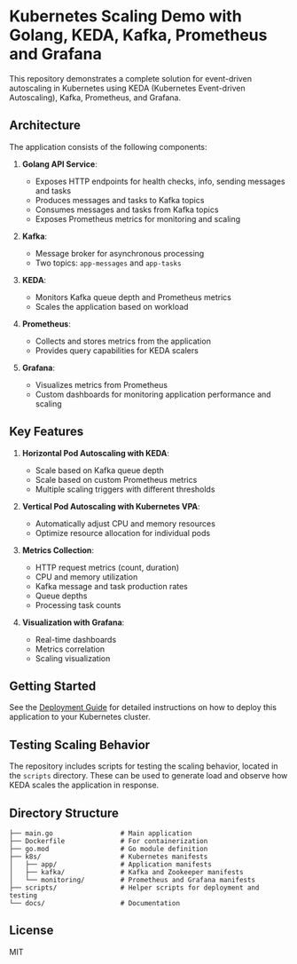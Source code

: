 # Kubernetes Scaling Demo with Golang, KEDA, Kafka, Prometheus and Grafana

This repository demonstrates a complete solution for event-driven autoscaling in Kubernetes using KEDA (Kubernetes Event-driven Autoscaling), Kafka, Prometheus, and Grafana.

## Architecture

The application consists of the following components:

1. **Golang API Service**:
   - Exposes HTTP endpoints for health checks, info, sending messages and tasks
   - Produces messages and tasks to Kafka topics
   - Consumes messages and tasks from Kafka topics
   - Exposes Prometheus metrics for monitoring and scaling

2. **Kafka**:
   - Message broker for asynchronous processing
   - Two topics: `app-messages` and `app-tasks`

3. **KEDA**:
   - Monitors Kafka queue depth and Prometheus metrics
   - Scales the application based on workload

4. **Prometheus**:
   - Collects and stores metrics from the application
   - Provides query capabilities for KEDA scalers

5. **Grafana**:
   - Visualizes metrics from Prometheus
   - Custom dashboards for monitoring application performance and scaling

## Key Features

1. **Horizontal Pod Autoscaling with KEDA**:
   - Scale based on Kafka queue depth
   - Scale based on custom Prometheus metrics
   - Multiple scaling triggers with different thresholds

2. **Vertical Pod Autoscaling with Kubernetes VPA**:
   - Automatically adjust CPU and memory resources
   - Optimize resource allocation for individual pods

3. **Metrics Collection**:
   - HTTP request metrics (count, duration)
   - CPU and memory utilization
   - Kafka message and task production rates
   - Queue depths
   - Processing task counts

4. **Visualization with Grafana**:
   - Real-time dashboards
   - Metrics correlation
   - Scaling visualization

## Getting Started

See the [Deployment Guide](docs/deployment-guide.md) for detailed instructions on how to deploy this application to your Kubernetes cluster.

## Testing Scaling Behavior

The repository includes scripts for testing the scaling behavior, located in the `scripts` directory. These can be used to generate load and observe how KEDA scales the application in response.

## Directory Structure

```
├── main.go                 # Main application
├── Dockerfile              # For containerization
├── go.mod                  # Go module definition
├── k8s/                    # Kubernetes manifests
│   ├── app/                # Application manifests
│   ├── kafka/              # Kafka and Zookeeper manifests
│   └── monitoring/         # Prometheus and Grafana manifests
├── scripts/                # Helper scripts for deployment and testing
└── docs/                   # Documentation
```

## License

MIT
